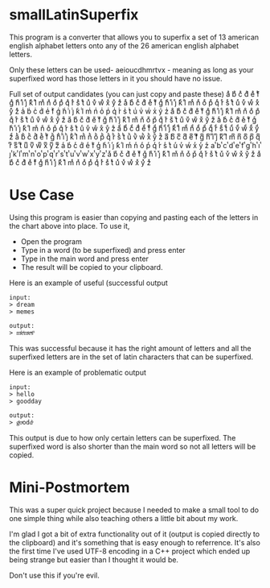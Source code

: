 # smallLatinSuperfix

This program is a converter that allows you to superfix a set of 13 american english alphabet letters onto any of the 26 american english alphabet letters.

Only these letters can be used- aeioucdhmrtvx - meaning as long as your superfixed word has those letters in it you should have no issue.

Full set of output candidates (you can just copy and paste these)
aͣ bͣ cͣ dͣ eͣ fͣ gͣ hͣ iͣ jͣ kͣ lͣ mͣ nͣ oͣ pͣ qͣ rͣ sͣ tͣ uͣ vͣ wͣ xͣ yͣ zͣ
aͤ bͤ cͤ dͤ eͤ fͤ gͤ hͤ iͤ jͤ kͤ lͤ mͤ nͤ oͤ pͤ qͤ rͤ sͤ tͤ uͤ vͤ wͤ xͤ yͤ zͤ
aͥ bͥ cͥ dͥ eͥ fͥ gͥ hͥ iͥ jͥ kͥ lͥ mͥ nͥ oͥ pͥ qͥ rͥ sͥ tͥ uͥ vͥ wͥ xͥ yͥ zͥ
aͦ bͦ cͦ dͦ eͦ fͦ gͦ hͦ iͦ jͦ kͦ lͦ mͦ nͦ oͦ pͦ qͦ rͦ sͦ tͦ uͦ vͦ wͦ xͦ yͦ zͦ
aͧ bͧ cͧ dͧ eͧ fͧ gͧ hͧ iͧ jͧ kͧ lͧ mͧ nͧ oͧ pͧ qͧ rͧ sͧ tͧ uͧ vͧ wͧ xͧ yͧ zͧ
aͨ bͨ cͨ dͨ eͨ fͨ gͨ hͨ iͨ jͨ kͨ lͨ mͨ nͨ oͨ pͨ qͨ rͨ sͨ tͨ uͨ vͨ wͨ xͨ yͨ zͨ
aͩ bͩ cͩ dͩ eͩ fͩ gͩ hͩ iͩ jͩ kͩ lͩ mͩ nͩ oͩ pͩ qͩ rͩ sͩ tͩ uͩ vͩ wͩ xͩ yͩ zͩ
aͪ bͪ cͪ dͪ eͪ fͪ gͪ hͪ iͪ jͪ kͪ lͪ mͪ nͪ oͪ pͪ qͪ rͪ sͪ tͪ uͪ vͪ wͪ xͪ yͪ zͪ
aͫ bͫ cͫ dͫ eͫ fͫ gͫ hͫ iͫ jͫ kͫ lͫ mͫ nͫ oͫ pͫ qͫ rͫ sͫ tͫ uͫ vͫ wͫ xͫ yͫ zͫ
aͬ bͬ cͬ dͬ eͬ fͬ gͬ hͬ iͬ jͬ kͬ lͬ mͬ nͬ oͬ pͬ qͬ rͬ sͬ tͬ uͬ vͬ wͬ xͬ yͬ zͬ
 aͭ bͭ cͭ dͭ eͭ fͭ gͭ hͭ iͭ jͭ kͭ lͭ mͭ nͭ oͭ pͭ qͭ rͭ sͭ tͭ uͭ vͭ wͭ xͭ yͭ zͭ
 aͮ bͮ cͮ dͮ eͮ fͮ gͮ hͮ iͮ jͮ kͮ lͮ mͮ nͮ oͮ pͮ qͮ rͮ sͮ tͮ uͮ vͮ wͮ xͮ yͮ zͮ
aͯ bͯ cͯ dͯ eͯ fͯ gͯ hͯ iͯ jͯ kͯ lͯ mͯ nͯ oͯ pͯ qͯ rͯ sͯ tͯ uͯ vͯ wͯ xͯ yͯ zͯ

# Use Case
Using this program is easier than copying and pasting each of the letters in the chart above into place. To use it,
- Open the program
- Type in a word (to be superfixed) and press enter
- Type in the main word and press enter
- The result will be copied to your clipboard.

Here is an example of useful (successful output
```
input:
> dream
> memes
```
```
output:
> mͩeͬmͤeͣsͫ
```
This was successful because it has the right amount of letters and all the superfixed letters are in the set of latin characters that can be superfixed.

Here is an example of problematic output
```
input:
> hello
> goodday
```
```
output:
> gͪoͤoddͦ
```

This output is due to how only certain letters can be superfixed. The superfixed word is also shorter than the main word so not all letters will be copied.

# Mini-Postmortem

This was a super quick project because I needed to make a small tool to do one simple thing while also teaching others a little bit about my work.

I'm glad I got a bit of extra functionality out of it (output is copied directly to the clipboard) and it's something that is easy enough to referrence. It's also the first time I've used UTF-8 encoding in a C++ project which ended up being strange but easier than I thought it would be.

Don't use this if you're evil.
